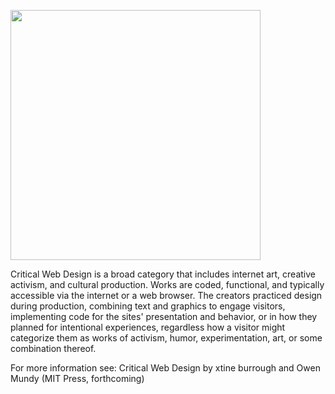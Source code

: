 


<a href="https://github.com/user-attachments/assets/76af49cc-fd79-4636-a620-077604fa0ad0"><img height="400" src="https://github.com/user-attachments/assets/76af49cc-fd79-4636-a620-077604fa0ad0"></a> 


Critical Web Design is a broad category that includes internet art, creative activism, and cultural production. Works are coded, functional, and typically accessible via the internet or a web browser. The creators practiced design during production, combining text and graphics to engage visitors, implementing code for the sites' presentation and behavior, or in how they planned for intentional experiences, regardless how a visitor might categorize them as works of activism, humor, experimentation, art, or some combination thereof.

For more information see: Critical Web Design by xtine burrough and Owen Mundy (MIT Press, forthcoming)

  
<!--

**Here are some ideas to get you started:**

🙋‍♀️ A short introduction - what is your organization all about?
🌈 Contribution guidelines - how can the community get involved?
👩‍💻 Useful resources - where can the community find your docs? Is there anything else the community should know?
🍿 Fun facts - what does your team eat for breakfast?
🧙 Remember, you can do mighty things with the power of [Markdown](https://docs.github.com/github/writing-on-github/getting-started-with-writing-and-formatting-on-github/basic-writing-and-formatting-syntax)
-->

